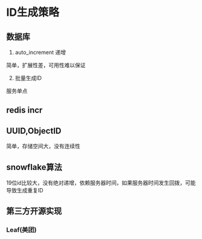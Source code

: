 # ID生成策略

## 数据库

1. auto_increment 递增

简单，扩展性差，可用性难以保证

2. 批量生成ID

服务单点

## redis incr

## UUID,ObjectID

简单，存储空间大，没有连续性

## snowflake算法

19位id比较大，没有绝对递增，依赖服务器时间，如果服务器时间发生回拨，可能导致生成重复ID

## 第三方开源实现

### Leaf(美团)
